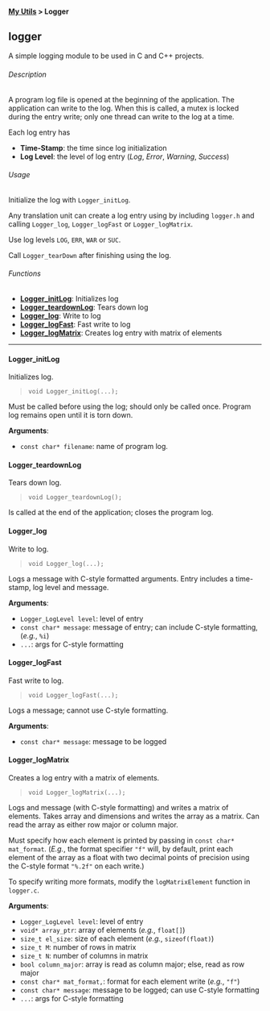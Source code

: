 #### [My Utils](index.html) > Logger

## logger

A simple logging module to be used in C and C++ projects.

###### Description

A program log file is opened at the beginning of the application. The application can write to the log. When this is called, a mutex is locked during the entry write; only one thread can write to the log at a time. 

Each log entry has

- **Time-Stamp**: the time since log initialization
- **Log Level**: the level of log entry (*Log*, *Error*, *Warning*, *Success*)

###### Usage

Initialize the log with `Logger_initLog`. 

Any translation unit can create a log entry using by including `logger.h` and calling `Logger_log`, `Logger_logFast` or `Logger_logMatrix`.

Use log levels `LOG`, `ERR`, `WAR` or `SUC`.

Call `Logger_tearDown` after finishing using the log.

###### Functions
- [**Logger_initLog**](#logger_initlog): Initializes log
- [**Logger_teardownLog**](#logger_teardownlog): Tears down log
- [**Logger_log**](#logger_log): Write to log
- [**Logger_logFast**](#logger_logfast): Fast write to log
- [**Logger_logMatrix**](#logger_logmatrix): Creates log entry with matrix of elements

---

#### Logger_initLog
Initializes log.

> `void Logger_initLog(...);`

Must be called before using the log; should only be called once. Program log remains open until it is torn down. 

**Arguments**:

- `const char* filename`: name of program log.

#### Logger_teardownLog
Tears down log.

> `void Logger_teardownLog();`

Is called at the end of the application; closes the program log.

#### Logger_log
Write to log.

> `void Logger_log(...);`

Logs a message with C-style formatted arguments. Entry includes a time-stamp, log level and message. 

**Arguments**:

- `Logger_LogLevel level`: level of entry
- `const char* message`: message of entry; can include C-style formatting, (*e.g.*, `%i`)
- `...`: args for C-style formatting

#### Logger_logFast
Fast write to log.

> `void Logger_logFast(...);`

Logs a message; cannot use C-style formatting. 

**Arguments**:

- `const char* message`: message to be logged

#### Logger_logMatrix 
Creates a log entry with a matrix of elements.

> `void Logger_logMatrix(...);`

Logs and message (with C-style formatting) and writes a matrix of elements. Takes array and dimensions and writes the array as a matrix. Can read the array as either row major or column major. 

Must specify how each element is printed by passing in `const char* mat_format`. (*E.g.*, the format specifier `"f"` will, by default, print each element of the array as a float with two decimal points of precision using the C-style format `"%.2f"` on each write.)

To specify writing more formats, modify the `logMatrixElement` function in `logger.c`. 

**Arguments**:

- `Logger_LogLevel level`: level of entry
- `void* array_ptr`: array of elements (*e.g.*, `float[]`)
- `size_t el_size`: size of each element (*e.g.*, `sizeof(float)`)
- `size_t M`: number of rows in matrix
- `size_t N`: number of columns in matrix
- `bool column_major`: array is read as column major; else, read as row major
- `const char* mat_format,`: format for each element write (*e.g.*, `"f"`)
- `const char* message`: message to be logged; can use C-style formatting
- `...`: args for C-style formatting
